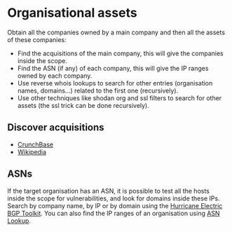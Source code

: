 # Organisational assets

Obtain all the companies owned by a main company and then all the assets of these companies:

* Find the acquisitions of the main company, this will give the companies inside the scope.
* Find the ASN (if any) of each company, this will give the IP ranges owned by each company.
* Use reverse whois lookups to search for other entries (organisation names, domains...) related to the first one 
(recursively).
* Use other techniques like shodan org and ssl filters to search for other assets (the ssl trick can be done recursively).

## Discover acquisitions

* [CrunchBase](https://www.crunchbase.com/)
* [Wikipedia](https://www.wikipedia.org/)

## ASNs

If the target organisation has an ASN, it is possible to test all the hosts inside the scope for vulnerabilities, 
and look for domains inside these IPs. Search by company name, by IP or by domain using the 
[Hurricane Electric BGP Toolkit](https://bgp.he.net/). You can also find the IP ranges of an organisation using 
[ASN Lookup](https://asnlookup.com/).